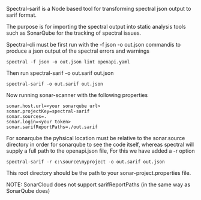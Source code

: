 Spectral-sarif is a Node based tool for transforming spectral json output to sarif format.

The purpose is for importing the spectral output into static analysis tools such as SonarQube for the tracking of spectral issues.

Spectral-cli must be first run with the -f json -o out.json commandis to produce a json output of the spectral errors and warnings

```
spectral -f json -o out.json lint openapi.yaml
```

Then run spectral-sarif -o out.sarif out.json

```
spectral-sarif -o out.sarif out.json
```

Now running sonar-scanner with the following properties

```
sonar.host.url=<your sonarqube url>
sonar.projectKey=spectral-sarif
sonar.sources=.
sonar.login=<your token>
sonar.sarifReportPaths=./out.sarif
```

For sonarqube the pyhsical location must be relative to the sonar.source directory in order for sonarqube to see the code itself, whereas spectral will supply a full path to the openapi.json file,
For this we have added a -r option

```
spectral-sarif -r c:\source\myproject -o out.sarif out.json
```

This root directory should be the path to your sonar-project.properties file.

NOTE: SonarCloud does not support sarifReportPaths (in the same way as SonarQube does)
